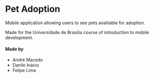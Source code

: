 # Pet Adoption

Mobile application allowing users to see pets availiable for adoption.

Made for the Universidade de Brasília course of introduction to mobile development.

#### Made by
- André Macedo
- Danilo Inácio
- Felipe Lima

